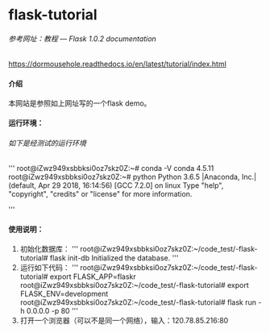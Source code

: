 # flask-tutorial
###### 参考网址：教程 — Flask 1.0.2 documentation
https://dormousehole.readthedocs.io/en/latest/tutorial/index.html
#### 介绍
本网站是参照如上网址写的一个flask demo。




#### 运行环境：
###### 如下是经测试的运行环境
'''
root@iZwz949xsbbksi0oz7skz0Z:~# conda -V
conda 4.5.11
root@iZwz949xsbbksi0oz7skz0Z:~# python
Python 3.6.5 |Anaconda, Inc.| (default, Apr 29 2018, 16:14:56) 
[GCC 7.2.0] on linux
Type "help", "copyright", "credits" or "license" for more information.
>>> 
'''
#### 使用说明：

1. 初始化数据库：
'''
root@iZwz949xsbbksi0oz7skz0Z:~/code_test/-flask-tutorial# flask init-db
Initialized the database.
'''
2. 运行如下代码：
'''
root@iZwz949xsbbksi0oz7skz0Z:~/code_test/-flask-tutorial# export FLASK_APP=flaskr
root@iZwz949xsbbksi0oz7skz0Z:~/code_test/-flask-tutorial# export FLASK_ENV=development
root@iZwz949xsbbksi0oz7skz0Z:~/code_test/-flask-tutorial# flask run -h 0.0.0.0 -p 80
'''
3. 打开一个浏览器（可以不是同一个网络），输入：120.78.85.216:80
